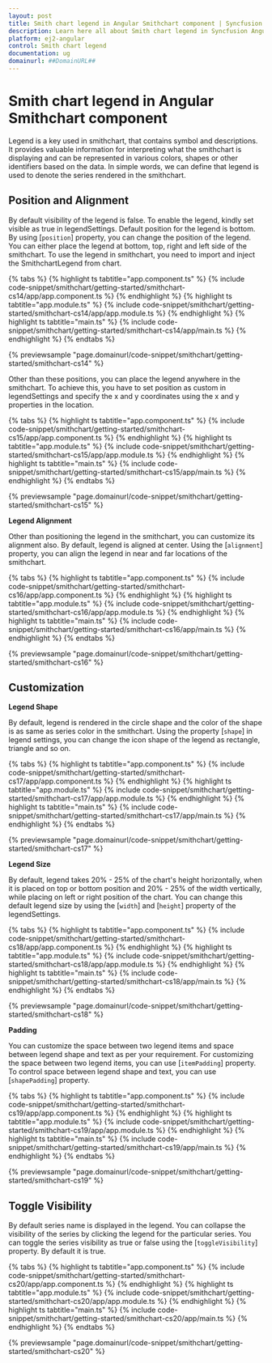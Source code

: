 ```yaml
---
layout: post
title: Smith chart legend in Angular Smithchart component | Syncfusion
description: Learn here all about Smith chart legend in Syncfusion Angular Smithchart component of Syncfusion Essential JS 2 and more.
platform: ej2-angular
control: Smith chart legend 
documentation: ug
domainurl: ##DomainURL##
---
```


<!-- markdownlint-disable MD036 -->

# Smith chart legend in Angular Smithchart component

Legend is a key used in smithchart, that contains symbol and descriptions. It provides valuable information for interpreting what the smithchart is displaying and can be represented in various colors, shapes or other identifiers based on the data. In simple words, we can define that legend is used to denote the series rendered in the smithchart.

## Position and Alignment

By default visibility of the legend is false. To enable the legend, kindly set visible as true in legendSettings. Default position for the legend is bottom. By using [`position`] property, you can change the position of the legend. You can either place the legend at bottom, top, right and left side of the smithchart. To use the legend in smithchart, you need to import and inject the SmithchartLegend from chart.

{% tabs %}
{% highlight ts tabtitle="app.component.ts" %}
{% include code-snippet/smithchart/getting-started/smithchart-cs14/app/app.component.ts %}
{% endhighlight %}
{% highlight ts tabtitle="app.module.ts" %}
{% include code-snippet/smithchart/getting-started/smithchart-cs14/app/app.module.ts %}
{% endhighlight %}
{% highlight ts tabtitle="main.ts" %}
{% include code-snippet/smithchart/getting-started/smithchart-cs14/app/main.ts %}
{% endhighlight %}
{% endtabs %}
  
{% previewsample "page.domainurl/code-snippet/smithchart/getting-started/smithchart-cs14" %}

Other than these positions, you can place the legend anywhere in the smithchart. To achieve this, you have to set position as custom in legendSettings and specify the x and y coordinates using the x and y properties in the location.

{% tabs %}
{% highlight ts tabtitle="app.component.ts" %}
{% include code-snippet/smithchart/getting-started/smithchart-cs15/app/app.component.ts %}
{% endhighlight %}
{% highlight ts tabtitle="app.module.ts" %}
{% include code-snippet/smithchart/getting-started/smithchart-cs15/app/app.module.ts %}
{% endhighlight %}
{% highlight ts tabtitle="main.ts" %}
{% include code-snippet/smithchart/getting-started/smithchart-cs15/app/main.ts %}
{% endhighlight %}
{% endtabs %}
  
{% previewsample "page.domainurl/code-snippet/smithchart/getting-started/smithchart-cs15" %}

**Legend Alignment**

Other than positioning the legend in the smithchart, you can customize its alignment also. By default, legend is aligned at center. Using the [`alignment`] property, you can align the legend in near and far locations of the smithchart.

{% tabs %}
{% highlight ts tabtitle="app.component.ts" %}
{% include code-snippet/smithchart/getting-started/smithchart-cs16/app/app.component.ts %}
{% endhighlight %}
{% highlight ts tabtitle="app.module.ts" %}
{% include code-snippet/smithchart/getting-started/smithchart-cs16/app/app.module.ts %}
{% endhighlight %}
{% highlight ts tabtitle="main.ts" %}
{% include code-snippet/smithchart/getting-started/smithchart-cs16/app/main.ts %}
{% endhighlight %}
{% endtabs %}
  
{% previewsample "page.domainurl/code-snippet/smithchart/getting-started/smithchart-cs16" %}

## Customization

**Legend Shape**

By default, legend is rendered in the circle shape and the color of the shape is as same as series color in the smithchart. Using the property [`shape`] in legend settings, you can change the icon shape of the legend as rectangle, triangle and so on.

{% tabs %}
{% highlight ts tabtitle="app.component.ts" %}
{% include code-snippet/smithchart/getting-started/smithchart-cs17/app/app.component.ts %}
{% endhighlight %}
{% highlight ts tabtitle="app.module.ts" %}
{% include code-snippet/smithchart/getting-started/smithchart-cs17/app/app.module.ts %}
{% endhighlight %}
{% highlight ts tabtitle="main.ts" %}
{% include code-snippet/smithchart/getting-started/smithchart-cs17/app/main.ts %}
{% endhighlight %}
{% endtabs %}
  
{% previewsample "page.domainurl/code-snippet/smithchart/getting-started/smithchart-cs17" %}

**Legend Size**

By default, legend takes 20% - 25% of the chart's height horizontally, when it is placed on top or bottom position and 20% - 25% of the width vertically, while placing on left or right position of the chart. You can change this default legend size by using the [`width`] and [`height`] property of the legendSettings.

{% tabs %}
{% highlight ts tabtitle="app.component.ts" %}
{% include code-snippet/smithchart/getting-started/smithchart-cs18/app/app.component.ts %}
{% endhighlight %}
{% highlight ts tabtitle="app.module.ts" %}
{% include code-snippet/smithchart/getting-started/smithchart-cs18/app/app.module.ts %}
{% endhighlight %}
{% highlight ts tabtitle="main.ts" %}
{% include code-snippet/smithchart/getting-started/smithchart-cs18/app/main.ts %}
{% endhighlight %}
{% endtabs %}
  
{% previewsample "page.domainurl/code-snippet/smithchart/getting-started/smithchart-cs18" %}

**Padding**

You can customize the space between two legend items and space between legend shape and text as per your requirement. For customizing the space between two legend items, you can use [`itemPadding`] property. To control space between legend shape and text, you can use [`shapePadding`] property.

{% tabs %}
{% highlight ts tabtitle="app.component.ts" %}
{% include code-snippet/smithchart/getting-started/smithchart-cs19/app/app.component.ts %}
{% endhighlight %}
{% highlight ts tabtitle="app.module.ts" %}
{% include code-snippet/smithchart/getting-started/smithchart-cs19/app/app.module.ts %}
{% endhighlight %}
{% highlight ts tabtitle="main.ts" %}
{% include code-snippet/smithchart/getting-started/smithchart-cs19/app/main.ts %}
{% endhighlight %}
{% endtabs %}
  
{% previewsample "page.domainurl/code-snippet/smithchart/getting-started/smithchart-cs19" %}

## Toggle Visibility

By default series name is displayed in the legend. You can collapse the visibility of the series by clicking the legend for the particular series. You can toggle the series visibility as true or false using the [`toggleVisibility`] property. By default it is true.

{% tabs %}
{% highlight ts tabtitle="app.component.ts" %}
{% include code-snippet/smithchart/getting-started/smithchart-cs20/app/app.component.ts %}
{% endhighlight %}
{% highlight ts tabtitle="app.module.ts" %}
{% include code-snippet/smithchart/getting-started/smithchart-cs20/app/app.module.ts %}
{% endhighlight %}
{% highlight ts tabtitle="main.ts" %}
{% include code-snippet/smithchart/getting-started/smithchart-cs20/app/main.ts %}
{% endhighlight %}
{% endtabs %}
  
{% previewsample "page.domainurl/code-snippet/smithchart/getting-started/smithchart-cs20" %}
